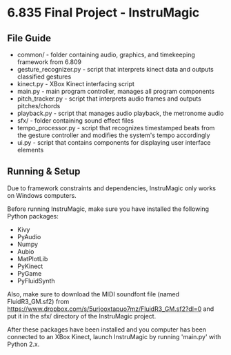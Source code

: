 # 6.835 Final Project - InstruMagic

## File Guide

- common/ - folder containing audio, graphics, and timekeeping framework from 6.809
- gesture_recognizer.py - script that interprets kinect data and outputs classified gestures
- kinect.py - XBox Kinect interfacing script
- main.py - main program controller, manages all program components
- pitch_tracker.py - script that interprets audio frames and outputs pitches/chords
- playback.py - script that manages audio playback, the metronome audio
- sfx/ - folder containing sound effect files
- tempo_processor.py - script that recognizes timestamped beats from the gesture controller and modifies the system's tempo accordingly
- ui.py - script that contains components for displaying user interface elements

## Running & Setup

Due to framework constraints and dependencies, InstruMagic only works on Windows computers.

Before running InstruMagic, make sure you have installed the following Python packages:
- Kivy
- PyAudio
- Numpy
- Aubio
- MatPlotLib
- PyKinect
- PyGame
- PyFluidSynth

Also, make sure to download the MIDI soundfont file (named FluidR3_GM.sf2) from https://www.dropbox.com/s/5urjooxtapuo7mz/FluidR3_GM.sf2?dl=0 and put it in the sfx/ directory of the InstruMagic project.

After these packages have been installed and you computer has been connected to an XBox Kinect, launch InstruMagic by running 'main.py' with Python 2.x.
